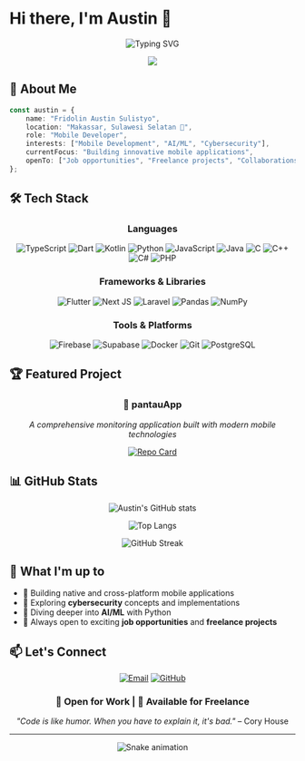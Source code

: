 # Hi there, I'm Austin 👋

<div align="center">
  <img src="https://readme-typing-svg.herokuapp.com?font=Fira+Code&pause=1000&color=00D4FF&width=435&lines=Final+Year+Student+At+Universitas+Hasanuddin;Mobile+AI%2FML+%26+Cybersecurity+Enthusiast;Always+learning+new+technologies" alt="Typing SVG" />
</div>

<div align="center">
  
  [![](https://visitcount.itsvg.in/api?id=fridolinaustin&icon=0&color=0)](https://visitcount.itsvg.in)
  
</div>

## 🚀 About Me

```typescript
const austin = {
    name: "Fridolin Austin Sulistyo",
    location: "Makassar, Sulawesi Selatan 🌴",
    role: "Mobile Developer",
    interests: ["Mobile Development", "AI/ML", "Cybersecurity"],
    currentFocus: "Building innovative mobile applications",
    openTo: ["Job opportunities", "Freelance projects", "Collaborations"]
};
```

## 🛠️ Tech Stack

<div align="center">

### Languages
![TypeScript](https://img.shields.io/badge/typescript-%23007ACC.svg?style=for-the-badge&logo=typescript&logoColor=white)
![Dart](https://img.shields.io/badge/dart-%230175C2.svg?style=for-the-badge&logo=dart&logoColor=white)
![Kotlin](https://img.shields.io/badge/kotlin-%237F52FF.svg?style=for-the-badge&logo=kotlin&logoColor=white)
![Python](https://img.shields.io/badge/python-3670A0?style=for-the-badge&logo=python&logoColor=ffdd54)
![JavaScript](https://img.shields.io/badge/javascript-%23323330.svg?style=for-the-badge&logo=javascript&logoColor=%23F7DF1E)
![Java](https://img.shields.io/badge/java-%23ED8B00.svg?style=for-the-badge&logo=openjdk&logoColor=white)
![C](https://img.shields.io/badge/c-%2300599C.svg?style=for-the-badge&logo=c&logoColor=white)
![C++](https://img.shields.io/badge/c++-%2300599C.svg?style=for-the-badge&logo=c%2B%2B&logoColor=white)
![C#](https://img.shields.io/badge/c%23-%23239120.svg?style=for-the-badge&logo=csharp&logoColor=white)
![PHP](https://img.shields.io/badge/php-%23777BB4.svg?style=for-the-badge&logo=php&logoColor=white)

### Frameworks & Libraries
![Flutter](https://img.shields.io/badge/Flutter-%2302569B.svg?style=for-the-badge&logo=Flutter&logoColor=white)
![Next JS](https://img.shields.io/badge/Next-black?style=for-the-badge&logo=next.js&logoColor=white)
![Laravel](https://img.shields.io/badge/laravel-%23FF2D20.svg?style=for-the-badge&logo=laravel&logoColor=white)
![Pandas](https://img.shields.io/badge/pandas-%23150458.svg?style=for-the-badge&logo=pandas&logoColor=white)
![NumPy](https://img.shields.io/badge/numpy-%23013243.svg?style=for-the-badge&logo=numpy&logoColor=white)

### Tools & Platforms
![Firebase](https://img.shields.io/badge/firebase-%23039BE5.svg?style=for-the-badge&logo=firebase)
![Supabase](https://img.shields.io/badge/Supabase-3ECF8E?style=for-the-badge&logo=supabase&logoColor=white)
![Docker](https://img.shields.io/badge/docker-%230db7ed.svg?style=for-the-badge&logo=docker&logoColor=white)
![Git](https://img.shields.io/badge/git-%23F05033.svg?style=for-the-badge&logo=git&logoColor=white)
![PostgreSQL](https://img.shields.io/badge/postgresql-%23316192.svg?style=for-the-badge&logo=postgresql&logoColor=white)

</div>

## 🏆 Featured Project

<div align="center">
  
### 📱 pantauApp
*A comprehensive monitoring application built with modern mobile technologies*

[![Repo Card](https://github-readme-stats.vercel.app/api/pin/?username=fridolinaustin&repo=pantauApp&theme=tokyonight)](https://github.com/fridoustin/pantauApp)

</div>

## 📊 GitHub Stats

<div align="center">
  
![Austin's GitHub stats](https://github-readme-stats.vercel.app/api?username=fridoustin&show_icons=true&theme=tokyonight&hide_border=true)

![Top Langs](https://github-readme-stats.vercel.app/api/top-langs/?username=fridoustin&layout=compact&theme=tokyonight&hide_border=true)

![GitHub Streak](https://github-readme-streak-stats.herokuapp.com/?user=fridoustin&theme=tokyonight&hide_border=true)

</div>

## 🎯 What I'm up to

- 📱 Building native and cross-platform mobile applications
- 🔐 Exploring **cybersecurity** concepts and implementations  
- 🤖 Diving deeper into **AI/ML** with Python
- 🚀 Always open to exciting **job opportunities** and **freelance projects**

## 📫 Let's Connect

<div align="center">
  
[![Email](https://img.shields.io/badge/Email-D14836?style=for-the-badge&logo=gmail&logoColor=white)](mailto:fridolinaustin16@gmail.com)
[![GitHub](https://img.shields.io/badge/GitHub-100000?style=for-the-badge&logo=github&logoColor=white)](https://github.com/fridolinaustin)

</div>

<div align="center">
  
### 💼 Open for Work | 🤝 Available for Freelance

*"Code is like humor. When you have to explain it, it's bad."* – Cory House

</div>

---

<div align="center">
  <img src="https://github.com/fridoustin/fridoustin/blob/output/snake.svg" alt="Snake animation" />
</div>
